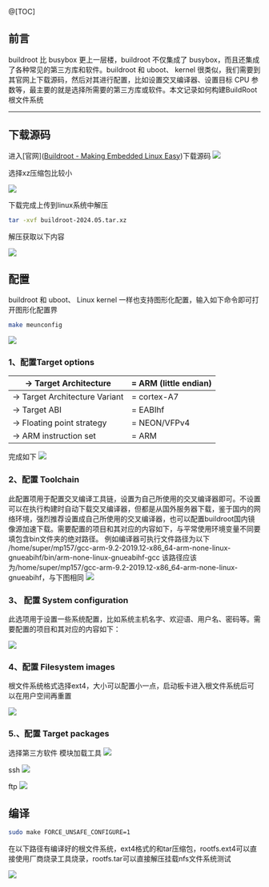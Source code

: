 @[TOC]
## 前言
buildroot 比 busybox 更上一层楼，buildroot 不仅集成了 busybox，而且还集成了各种常见的第三方库和软件。buildroot 和 uboot、 kernel 很类似，我们需要到其官网上下载源码，然后对其进行配置，比如设置交叉编译器、设置目标 CPU 参数等，最主要的就是选择所需要的第三方库或软件。本文记录如何构建BuildRoot根文件系统

***

## 下载源码

进入[官网]([Buildroot - Making Embedded Linux Easy](https://buildroot.org/))下载源码
![](https://blog-1305120110.cos.ap-shanghai.myqcloud.com/linux_driver/03/driver_03_00.png)

选择xz压缩包比较小

![](https://blog-1305120110.cos.ap-shanghai.myqcloud.com/linux_driver/03/driver_03_01.png)

下载完成上传到linux系统中解压

```sh
tar -xvf buildroot-2024.05.tar.xz
```

解压获取以下内容

![](https://blog-1305120110.cos.ap-shanghai.myqcloud.com/linux_driver/03/driver_03_02.png)

## 配置

buildroot 和 uboot、 Linux kernel 一样也支持图形化配置，输入如下命令即可打开图形化配置界

```sh
make meunconfig
```

![](https://blog-1305120110.cos.ap-shanghai.myqcloud.com/linux_driver/03/driver_03_03.png)

### 1、配置Target options

| -> Target Architecture         | = ARM (little endian) |
| ------------------------------ | --------------------- |
| -> Target Architecture Variant | = cortex-A7           |
| -> Target ABI                  | = EABIhf              |
| -> Floating point strategy     | = NEON/VFPv4          |
| -> ARM instruction set         | = ARM                 |
完成如下
![](https://blog-1305120110.cos.ap-shanghai.myqcloud.com/linux_driver/03/driver_03_04.png)

### 2、配置 Toolchain

此配置项用于配置交叉编译工具链，设置为自己所使用的交叉编译器即可。不设置可以在执行构建时自动下载交叉编译器，但都是从国外服务器下载，鉴于国内的网络环境，强烈推荐设置成自己所使用的交叉编译器，也可以配置buildroot国内镜像源加速下载。需要配置的项目和其对应的内容如下，与平常使用环境变量不同要填包含bin文件夹的绝对路径。
例如编译器可执行文件路径为以下
/home/super/mp157/gcc-arm-9.2-2019.12-x86_64-arm-none-linux-gnueabihf/bin/arm-none-linux-gnueabihf-gcc
该路径应该为/home/super/mp157/gcc-arm-9.2-2019.12-x86_64-arm-none-linux-gnueabihf，与下图相同
![](https://blog-1305120110.cos.ap-shanghai.myqcloud.com/linux_driver/03/driver_03_05.png)

### 3、 配置 System configuration  
此选项用于设置一些系统配置，比如系统主机名字、欢迎语、用户名、密码等。需要配置的项目和其对应的内容如下：

![](https://blog-1305120110.cos.ap-shanghai.myqcloud.com/linux_driver/03/driver_03_06.png)

### 4、配置 Filesystem images
根文件系统格式选择ext4，大小可以配置小一点，启动板卡进入根文件系统后可以在用户空间再重置

![](https://blog-1305120110.cos.ap-shanghai.myqcloud.com/linux_driver/03/driver_03_07.png)

### 5.、配置 Target packages
选择第三方软件
模块加载工具
![](https://blog-1305120110.cos.ap-shanghai.myqcloud.com/linux_driver/03/driver_03_08.png)

ssh
![](https://blog-1305120110.cos.ap-shanghai.myqcloud.com/linux_driver/03/driver_03_09.png)

ftp
![](https://blog-1305120110.cos.ap-shanghai.myqcloud.com/linux_driver/03/driver_03_10.png)

## 编译

```sh
sudo make FORCE_UNSAFE_CONFIGURE=1
```

在以下路径有编译好的根文件系统，ext4格式的和tar压缩包，rootfs.ext4可以直接使用厂商烧录工具烧录，rootfs.tar可以直接解压挂载nfs文件系统测试

![](https://blog-1305120110.cos.ap-shanghai.myqcloud.com/linux_driver/03/driver_03_11.png)